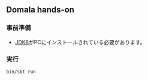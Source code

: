 Domala hands-on
------------------

### 事前準備

- [JDK8](http://www.oracle.com/technetwork/java/javase/downloads/jdk8-downloads-2133151.html)がPCにインストールされている必要があります。

### 実行

```sh
bin/sbt run
```

